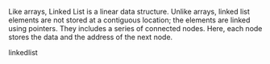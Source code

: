 Like arrays, Linked List is a linear data structure. Unlike arrays, linked list elements are not stored
at a contiguous location; the elements are linked using pointers. They includes a series of connected nodes. 
Here, each node stores the data and the address of the next node.
 

linkedlist
